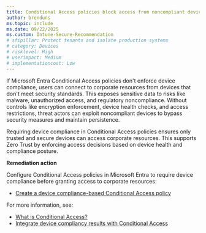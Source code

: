 ```yaml
---
title: Conditional Access policies block access from noncompliant devices
author: brenduns
ms.topic: include
ms.date: 09/22/2025
ms.custom: Intune-Secure-Recommendation
# sfipillar: Protect tenants and isolate production systems
# category: Devices
# risklevel: High
# userimpact: Medium
# implementationcost: Low
---
```

If Microsoft Entra Conditional Access policies don't enforce device compliance, users can connect to corporate resources from devices that don't meet security standards. This exposes sensitive data to risks like malware, unauthorized access, and regulatory noncompliance. Without controls like encryption enforcement, device health checks, and access restrictions, threat actors can exploit noncompliant devices to bypass security measures and maintain persistence.


Requiring device compliance in Conditional Access policies ensures only trusted and secure devices can access corporate resources. This supports Zero Trust by enforcing access decisions based on device health and compliance posture.

**Remediation action**

Configure Conditional Access policies in Microsoft Entra to require device compliance before granting access to corporate resources:  
- [Create a device compliance-based Conditional Access policy](/intune/intune-service/protect/create-conditional-access-intune)

For more information, see:
- [What is Conditional Access?](/entra/identity/conditional-access/overview)
- [Integrate device compliancy results with Conditional Access](/intune/intune-service/protect/device-compliance-get-started#integrate-with-conditional-access)